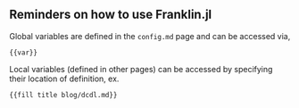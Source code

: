 ## Reminders on how to use Franklin.jl

Global variables are defined in the `config.md` page and can be accessed via,
```plaintext
{{var}}
```

Local variables (defined in other pages) can be accessed by specifying their 
location of definition, ex.

```plaintext
{{fill title blog/dcdl.md}}
```
